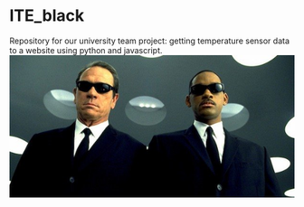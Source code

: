 # ITE_black
Repository for our university team project: getting temperature sensor data to a website using python and javascript.
![](/mib.jpg)
